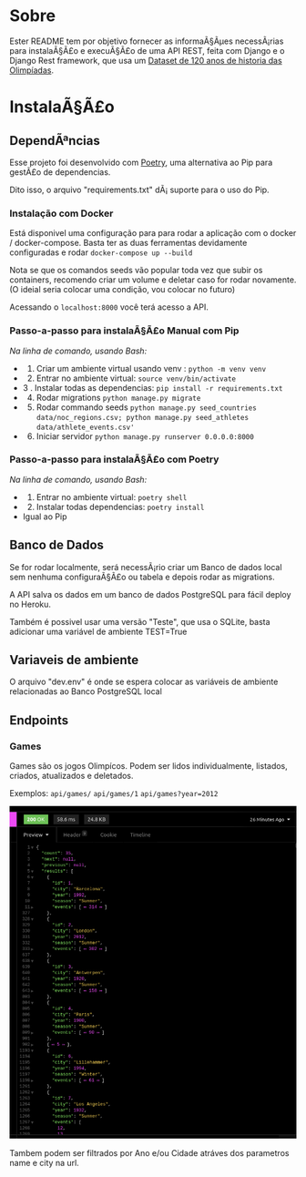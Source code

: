 # Sobre
Ester README tem por objetivo fornecer as informaÃ§Ãµes necessÃ¡rias para instalaÃ§Ã£o e execuÃ§Ã£o de uma API REST, feita com Django e o Django Rest framework, que usa um [Dataset de 120 anos de historia das Olimpíadas](https://www.kaggle.com/heesoo37/120-years-of-olympic-history-athletes-and-results#athlete_events.csv).

#  InstalaÃ§Ã£o

## DependÃªncias

Esse projeto foi desenvolvido com [Poetry](https://python-poetry.org/), uma alternativa ao Pip para gestÃ£o de dependencias. 
 
Dito isso, o arquivo "requirements.txt" dÃ¡ suporte para o uso do Pip.

### Instalação com Docker

Está disponivel uma configuração para para rodar a aplicação com o docker / docker-compose. Basta ter as duas ferramentas devidamente configuradas e rodar `docker-compose up --build`

Nota se que os comandos seeds vão popular toda vez que subir os containers, recomendo criar um volume e deletar caso for rodar novamente. (O ideial seria colocar uma condição, vou colocar no futuro)

Acessando o `localhost:8000` você terá acesso a API.

### Passo-a-passo para instalaÃ§Ã£o Manual com Pip
*Na linha de comando, usando Bash:*
- 1. Criar um ambiente virtual usando venv : `python -m venv venv`
- 2. Entrar no ambiente virtual: `source venv/bin/activate`
- 3 . Instalar todas as dependencias: `pip install -r requirements.txt`
- 4. Rodar migrations `python manage.py migrate`
- 5. Rodar commando seeds `python manage.py seed_countries data/noc_regions.csv; python manage.py seed_athletes data/athlete_events.csv'`
- 6. Iniciar servidor `python manage.py runserver 0.0.0.0:8000`

### Passo-a-passo para instalaÃ§Ã£o com Poetry

*Na linha de comando, usando Bash:*
- 1. Entrar no ambiente virtual: `poetry shell`
- 2. Instalar todas dependencias: `poetry install`
- Igual ao Pip


## Banco de Dados

Se for rodar localmente, será necessÃ¡rio criar um Banco de dados local sem nenhuma configuraÃ§Ã£o ou tabela e depois rodar as migrations.

A API salva os dados em um banco de dados PostgreSQL para fácil deploy no Heroku.

Também é possivel usar uma versão "Teste", que usa o SQLite, basta adicionar uma variável de ambiente TEST=True


## Variaveis de ambiente

O arquivo "dev.env" é onde se espera colocar as variáveis de ambiente relacionadas ao Banco PostgreSQL local

## Endpoints

### Games
Games são os jogos Olimpícos. Podem ser lidos individualmente, listados, criados, atualizados e deletados. 


Exemplos:
`api/games/`
`api/games/1`
`api/games?year=2012`

![List Games]( ./readme_images/list_games.png )

Tambem podem ser filtrados por Ano e/ou Cidade atráves dos parametros name e city na url.
